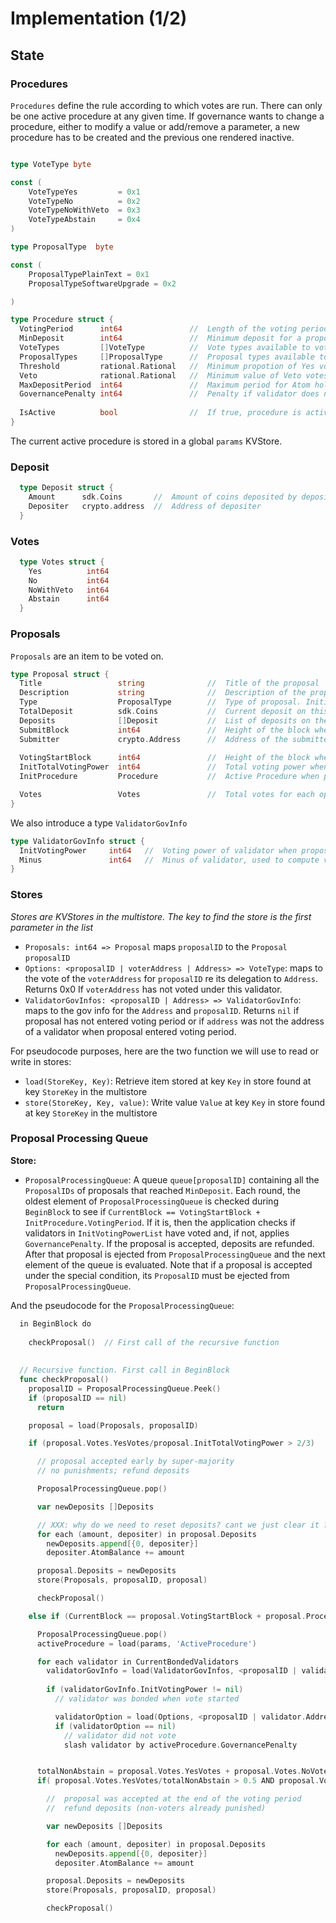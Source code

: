 # Implementation (1/2)

## State

### Procedures

`Procedures` define the rule according to which votes are run. There can only 
be one active procedure at any given time. If governance wants to change a 
procedure, either to modify a value or add/remove a parameter, a new procedure 
has to be created and the previous one rendered inactive.

```go

type VoteType byte

const (
    VoteTypeYes         = 0x1
    VoteTypeNo          = 0x2
    VoteTypeNoWithVeto  = 0x3
    VoteTypeAbstain     = 0x4
)

type ProposalType  byte

const (
    ProposalTypePlainText = 0x1
    ProposalTypeSoftwareUpgrade = 0x2

)

type Procedure struct {
  VotingPeriod      int64               //  Length of the voting period. Initial value: 2 weeks
  MinDeposit        int64               //  Minimum deposit for a proposal to enter voting period. 
  VoteTypes         []VoteType          //  Vote types available to voters. 
  ProposalTypes     []ProposalType      //  Proposal types available to submitters. 
  Threshold         rational.Rational   //  Minimum propotion of Yes votes for proposal to pass. Initial value: 0.5
  Veto              rational.Rational   //  Minimum value of Veto votes to Total votes ratio for proposal to be vetoed. Initial value: 1/3
  MaxDepositPeriod  int64               //  Maximum period for Atom holders to deposit on a proposal. Initial value: 2 months
  GovernancePenalty int64               //  Penalty if validator does not vote
  
  IsActive          bool                //  If true, procedure is active. Only one procedure can have isActive true.
}
```

The current active procedure is stored in a global `params` KVStore.

### Deposit

```go
  type Deposit struct {
    Amount      sdk.Coins       //  Amount of coins deposited by depositer
    Depositer   crypto.address  //  Address of depositer
  }
```

### Votes

```go
  type Votes struct {
    Yes          int64
    No           int64
    NoWithVeto   int64
    Abstain      int64
  }
```


### Proposals

`Proposals` are an item to be voted on. 

```go
type Proposal struct {
  Title                 string              //  Title of the proposal
  Description           string              //  Description of the proposal
  Type                  ProposalType        //  Type of proposal. Initial set {PlainTextProposal, SoftwareUpgradeProposal}
  TotalDeposit          sdk.Coins           //  Current deposit on this proposal. Initial value is set at InitialDeposit
  Deposits              []Deposit           //  List of deposits on the proposal
  SubmitBlock           int64               //  Height of the block where TxGovSubmitProposal was included
  Submitter             crypto.Address      //  Address of the submitter
  
  VotingStartBlock      int64               //  Height of the block where MinDeposit was reached. -1 if MinDeposit is not reached
  InitTotalVotingPower  int64               //  Total voting power when proposal enters voting period (default 0)
  InitProcedure         Procedure           //  Active Procedure when proposal enters voting period

  Votes                 Votes               //  Total votes for each option
}
```

We also introduce a type `ValidatorGovInfo`

```go
type ValidatorGovInfo struct {
  InitVotingPower     int64   //  Voting power of validator when proposal enters voting period
  Minus               int64   //  Minus of validator, used to compute validator's voting power
}
```

### Stores

*Stores are KVStores in the multistore. The key to find the store is the first parameter in the list*


* `Proposals: int64 => Proposal` maps `proposalID` to the `Proposal`
  `proposalID`
* `Options: <proposalID | voterAddress | Address> => VoteType`: maps to the vote of the `voterAddress` for `proposalID` re its delegation to `Address`.
   Returns 0x0 If `voterAddress` has not voted under this validator.
* `ValidatorGovInfos: <proposalID | Address> => ValidatorGovInfo`: maps to the gov info for the `Address` and `proposalID`.
  Returns `nil` if proposal has not entered voting period or if `address` was not the 
  address of a validator when proposal entered voting period.

For pseudocode purposes, here are the two function we will use to read or write in stores:

* `load(StoreKey, Key)`: Retrieve item stored at key `Key` in store found at key `StoreKey` in the multistore
* `store(StoreKey, Key, value)`: Write value `Value` at key `Key` in store found at key `StoreKey` in the multistore

### Proposal Processing Queue

**Store:**
* `ProposalProcessingQueue`: A queue `queue[proposalID]` containing all the 
  `ProposalIDs` of proposals that reached `MinDeposit`. Each round, the oldest 
  element of `ProposalProcessingQueue` is checked during `BeginBlock` to see if
  `CurrentBlock == VotingStartBlock + InitProcedure.VotingPeriod`. If it is, 
  then the application checks if validators in `InitVotingPowerList` have voted
  and, if not, applies `GovernancePenalty`. If the proposal is accepted, deposits are refunded.
  After that proposal is ejected from `ProposalProcessingQueue` and the next element of the queue is evaluated. 
  Note that if a proposal is accepted under the special condition, 
  its `ProposalID` must be ejected from `ProposalProcessingQueue`.

And the pseudocode for the `ProposalProcessingQueue`:

```go
  in BeginBlock do 
    
    checkProposal()  // First call of the recursive function 
    
    
  // Recursive function. First call in BeginBlock
  func checkProposal()  
    proposalID = ProposalProcessingQueue.Peek()
    if (proposalID == nil)
      return

    proposal = load(Proposals, proposalID) 

    if (proposal.Votes.YesVotes/proposal.InitTotalVotingPower > 2/3)

      // proposal accepted early by super-majority
      // no punishments; refund deposits

      ProposalProcessingQueue.pop()

      var newDeposits []Deposits

      // XXX: why do we need to reset deposits? cant we just clear it ?
      for each (amount, depositer) in proposal.Deposits
        newDeposits.append[{0, depositer}]
        depositer.AtomBalance += amount

      proposal.Deposits = newDeposits
      store(Proposals, proposalID, proposal)

      checkProposal()

    else if (CurrentBlock == proposal.VotingStartBlock + proposal.Procedure.VotingPeriod)

      ProposalProcessingQueue.pop()
      activeProcedure = load(params, 'ActiveProcedure')

      for each validator in CurrentBondedValidators
        validatorGovInfo = load(ValidatorGovInfos, <proposalID | validator.Address>)
        
        if (validatorGovInfo.InitVotingPower != nil)
          // validator was bonded when vote started

          validatorOption = load(Options, <proposalID | validator.Address>)
          if (validatorOption == nil)
            // validator did not vote
            slash validator by activeProcedure.GovernancePenalty


      totalNonAbstain = proposal.Votes.YesVotes + proposal.Votes.NoVotes + proposal.Votes.NoWithVetoVotes
      if( proposal.Votes.YesVotes/totalNonAbstain > 0.5 AND proposal.Votes.NoWithVetoVotes/totalNonAbstain  < 1/3)

        //  proposal was accepted at the end of the voting period
        //  refund deposits (non-voters already punished)

        var newDeposits []Deposits

        for each (amount, depositer) in proposal.Deposits
          newDeposits.append[{0, depositer}]
          depositer.AtomBalance += amount

        proposal.Deposits = newDeposits
        store(Proposals, proposalID, proposal)

        checkProposal()        
```
